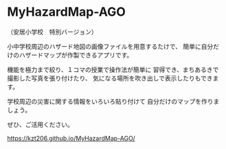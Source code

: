 # MyHazardMap-AGO

（安居小学校　特別バージョン）

小中学校周辺のハザード地図の画像ファイルを用意するたけで、
簡単に自分だけのハザードマップが作製できるアプリです。

機能を極力まで絞り、１コマの授業で操作法が簡単に
習得でき、まちあるきで撮影した写真を張り付けたり、
気になる場所を吹き出しで表示したりもできます。

学校周辺の災害に関する情報をいろいろ貼り付けて
自分だけのマップを作りましょう。

ぜひ、ご活用ください。

https://kzt206.github.io/MyHazardMap-AGO/

